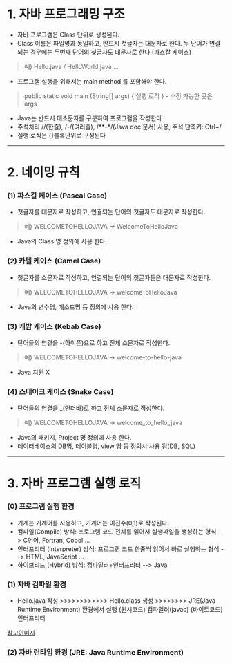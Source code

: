 # 1. 자바 프로그래밍 구조
- 자바 프로그램은 Class 단위로 생성된다.
- Class 이름은 파일명과 동일하고, 반드시 첫글자는 대문자로 한다. 두 단어가 연결되는 경우에는 두번째 단어의 첫글자도 대문자로 한다.(파스칼 케이스)
> 예) Hello.java / HelloWorld.java ...
- 프로그램 실행을 위해서는 main method 를 포함해야 한다.
> public static void main (String[] args) { 실행 로직 }  -  수정 가능한 곳은 args
- Java는 반드시 대소문자를 구분하여 프로그램을 작성한다.
- 주석처리 //(한줄), /*-*/(여러줄), /**-*/(Java doc 문서) 사용, 주석 단축키: Ctrl+/
- 실행 로직은 {}블록단위로 구성된다

***

# 2. 네이밍 규칙
### (1) 파스칼 케이스 (Pascal Case)
- 첫글자를 대문자로 작성하고, 연결되는 단어의 첫글자도 대문자로 작성한다.
> 예) WELCOMETOHELLOJAVA -> WelcomeToHelloJava
- Java의 Class 명 정의에 사용 한다.

### (2) 카멜 케이스 (Camel Case)
- 첫글자를 소문자로 작성하고, 연결되는 단어의 첫글자들은 대문자로 작성한다.
> 예) WELCOMETOHELLOJAVA -> welcomeToHelloJava
- Java의 변수명, 메소드명 등 정의에 사용 한다.

### (3) 케밥 케이스 (Kebab Case)
- 단어들의 연결을 -(하이픈)으로 하고 전체 소문자로 작성한다.
> 예) WELCOMETOHELLOJAVA -> welcome-to-hello-java
- Java 지원 X

### (4) 스네이크 케이스 (Snake Case) 
- 단어들의 연결을 _(언더바)로 하고 전체 소문자로 작성한다.
> 예) WELCOMETOHELLOJAVA -> welcome_to_hello_java
- Java의 패키지, Project 명 정의에 사용 한다.
- 데이터베이스의 DB명, 테이블명, view 명 등 정의시 사용 됨(DB, SQL)

***

# 3. 자바 프로그램 실행 로직
### (0) 프로그램 실행 환경
- 기계는 기계어를 사용하고, 기계어는 이진수(0,1)로 작성된다.
- 컴파일(Compile) 방식: 프로그램 코드 전체를 읽어서 실행파일을 생성하는 형식 --> C언어, Fortran, Cobol ...
- 인터프리터 (Interpreter) 방식: 프로그램 코드 한줄씩 읽어서 바로 실행하는 형식 --> HTML, JavaScript ...  
- 하이브리드 (Hybrid) 방식: 컴파일러+인터프리터 --> Java

### (1) 자바 컴파일 환경
- Hello.java 작성 >>>>>>>>>>>> Hello.class 생성 >>>>>>>> JRE(Java Runtime Environment) 환경에서 실행
  (원시코드)		 컴파일러(javac)		(바이트코드)	 인터프리터

[참고이미지](../md_images/01_jvm.png)
<img scr="../md_images/01_jvm.png" width="80%">


### (2) 자바 런타임 환경 (JRE: Java Runtime Environment)






 